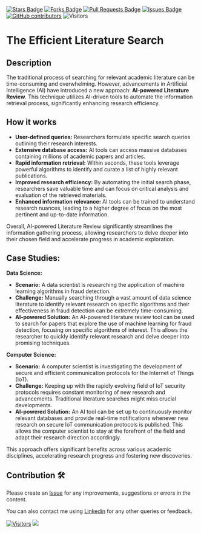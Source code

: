 <a href="https://github.com/drshahizan/SLR-FC/stargazers"><img src="https://img.shields.io/github/stars/drshahizan/SLR-FC" alt="Stars Badge"/></a>
<a href="https://github.com/drshahizan/SLR-FC/network/members"><img src="https://img.shields.io/github/forks/drshahizan/SLR-FC" alt="Forks Badge"/></a>
<a href="https://github.com/drshahizan/SLR-FC"><img src="https://img.shields.io/github/issues-pr/drshahizan/SLR-FC" alt="Pull Requests Badge"/></a>
<a href="https://github.com/drshahizan/SLR-FC/issues"><img src="https://img.shields.io/github/issues/drshahizan/SLR-FC" alt="Issues Badge"/></a>
<a href="https://github.com/drshahizan/SLR-FC/graphs/contributors"><img alt="GitHub contributors" src="https://img.shields.io/github/contributors/drshahizan/SLR-FC?color=2b9348"></a>
![Visitors](https://api.visitorbadge.io/api/visitors?path=https%3A%2F%2Fgithub.com%2Fdrshahizan%2FSLR-FC&labelColor=%23d9e3f0&countColor=%23697689&style=flat)

# The Efficient Literature Search

## Description

The traditional process of searching for relevant academic literature can be time-consuming and overwhelming.  However, advancements in Artificial Intelligence (AI) have introduced a new approach: **AI-powered Literature Review**. This technique utilizes AI-driven tools to automate the information retrieval process, significantly enhancing research efficiency. 

## How it works

* **User-defined queries:** Researchers formulate specific search queries outlining their research interests.
* **Extensive database access:** AI tools can access massive databases containing millions of academic papers and articles. 
* **Rapid information retrieval:** Within seconds, these tools leverage powerful algorithms to identify and curate a list of highly relevant publications.
* **Improved research efficiency:** By automating the initial search phase, researchers save valuable time and can focus on critical analysis and evaluation of the retrieved materials.
* **Enhanced information relevance:** AI tools can be trained to understand research nuances, leading to a higher degree of focus on the most pertinent and up-to-date information.

Overall, AI-powered Literature Review significantly streamlines the information gathering process, allowing researchers to delve deeper into their chosen field and accelerate progress in academic exploration.

## Case Studies:

**Data Science:**

* **Scenario:** A data scientist is researching the application of machine learning algorithms in fraud detection. 
* **Challenge:** Manually searching through a vast amount of data science literature to identify relevant research on specific algorithms and their effectiveness in fraud detection can be extremely time-consuming.
* **AI-powered Solution:** An AI-powered literature review tool can be used to search for papers that explore the use of machine learning for fraud detection, focusing on specific algorithms of interest. This allows the researcher to quickly identify relevant research and delve deeper into promising techniques.

**Computer Science:**

* **Scenario:** A computer scientist is investigating the development of secure and efficient communication protocols for the Internet of Things (IoT). 
* **Challenge:**  Keeping up with the rapidly evolving field of IoT security protocols requires constant monitoring of new research and advancements. Traditional literature searches might miss crucial developments.
* **AI-powered Solution:** An AI tool can be set up to continuously monitor relevant databases and provide real-time notifications whenever new research on secure IoT communication protocols is published. This allows the computer scientist to stay at the forefront of the field and adapt their research direction accordingly.

This approach offers significant benefits across various academic disciplines, accelerating research progress and fostering new discoveries.

## Contribution 🛠️
Please create an [Issue](https://github.com/drshahizan/MCSD1043/issues) for any improvements, suggestions or errors in the content.

You can also contact me using [Linkedin](https://www.linkedin.com/in/drshahizan/) for any other queries or feedback.

[![Visitors](https://api.visitorbadge.io/api/visitors?path=https%3A%2F%2Fgithub.com%2Fdrshahizan&labelColor=%23697689&countColor=%23555555&style=plastic)](https://visitorbadge.io/status?path=https%3A%2F%2Fgithub.com%2Fdrshahizan)
![](https://hit.yhype.me/github/profile?user_id=81284918)

